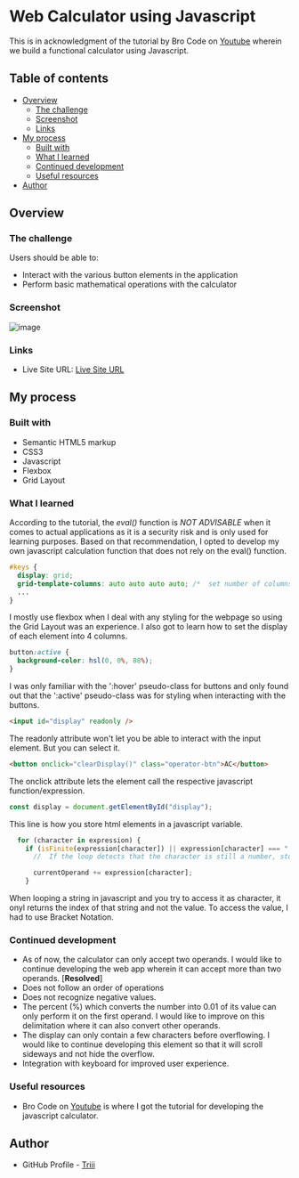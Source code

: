 # Web Calculator using Javascript

This is in acknowledgment of the tutorial by Bro Code on [Youtube](https://www.youtube.com/watch?v=I5kj-YsmWjM) wherein we build a functional calculator using Javascript.



## Table of contents

- [Overview](#overview)
  - [The challenge](#the-challenge)
  - [Screenshot](#screenshot)
  - [Links](#links)
- [My process](#my-process)
  - [Built with](#built-with)
  - [What I learned](#what-i-learned)
  - [Continued development](#continued-development)
  - [Useful resources](#useful-resources)
- [Author](#author)



## Overview

### The challenge

Users should be able to:

- Interact with the various button elements in the application
- Perform basic mathematical operations with the calculator


### Screenshot

![image](https://github.com/Triii3/two-operand-calculator/assets/119496362/90ecf0c1-5359-4880-8ef5-1504ee7c7529)


### Links

- Live Site URL: [Live Site URL](https://triii3.github.io/two-operand-calculator/)


  
## My process

### Built with

- Semantic HTML5 markup
- CSS3
- Javascript
- Flexbox
- Grid Layout


### What I learned

According to the tutorial, the *eval()* function is *NOT ADVISABLE* when it comes to actual applications as it is a security risk and is only used for learning purposes. Based on that recommendation, I opted to develop my own javascript calculation function that does not rely on the eval() function. 


```css
#keys {
  display: grid;
  grid-template-columns: auto auto auto auto; /*  set number of columns to 4  */
  ...
}
```

I mostly use flexbox when I deal with any styling for the webpage so using the Grid Layout was an experience. I also got to learn how to set the display of each element into 4 columns.


```css
button:active {
  background-color: hsl(0, 0%, 88%);
}
```

I was only familiar with the ':hover' pseudo-class for buttons and only found out that the ':active' pseudo-class was for styling when interacting with the buttons.


```html
<input id="display" readonly />
```

The readonly attribute won't let you be able to interact with the input element. But you can select it. 

```html
<button onclick="clearDisplay()" class="operator-btn">AC</button>
```

The onclick attribute lets the element call the respective javascript function/expression.


```javascript
const display = document.getElementById("display");
```

This line is how you store html elements in a javascript variable.


```javascript
  for (character in expression) {
    if (isFinite(expression[character]) || expression[character] === ".") {
      //  If the loop detects that the character is still a number, store as an operand

      currentOperand += expression[character];
    }
```

When looping a string in javascript and you try to access it as character, it onyl returns the index of that string and not the value. To access the value, I had to use Bracket Notation.



### Continued development

- As of now, the calculator can only accept two operands. I would like to continue developing the web app wherein it can accept more than two operands. [**Resolved**]
- Does not follow an order of operations
- Does not recognize negative values.
- The percent (%) which converts the number into 0.01 of its value can only perform it on the first operand. I would like to improve on this delimitation where it can also convert other operands.
- The display can only contain a few characters before overflowing. I would like to continue developing this element so that it will scroll sideways and not hide the overflow.
- Integration with keyboard for improved user experience.

### Useful resources

- Bro Code on [Youtube](https://www.youtube.com/watch?v=I5kj-YsmWjM) is where I got the tutorial for developing the javascript calculator. 


## Author

- GitHub Profile - [Triii](https://github.com/Triii3)
